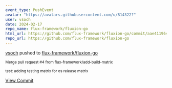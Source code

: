 ```yaml
---
event_type: PushEvent
avatar: "https://avatars.githubusercontent.com/u/814322?"
user: vsoch
date: 2024-02-17
repo_name: flux-framework/fluxion-go
html_url: https://github.com/flux-framework/fluxion-go/commit/aae4119648dd93a48ef92617e0de26dd3533a33b
repo_url: https://github.com/flux-framework/fluxion-go
---
```


<a href='https://github.com/vsoch' target='_blank'>vsoch</a> pushed to <a href='https://github.com/flux-framework/fluxion-go' target='_blank'>flux-framework/fluxion-go</a>

<small>Merge pull request #4 from flux-framework/add-build-matrix

test: adding testing matrix for os release matrix</small>

<a href='https://github.com/flux-framework/fluxion-go/commit/aae4119648dd93a48ef92617e0de26dd3533a33b' target='_blank'>View Commit</a>